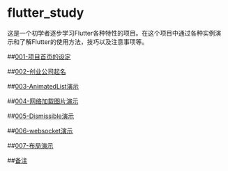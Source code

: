 # flutter_study

这是一个初学者逐步学习Flutter各种特性的项目。在这个项目中通过各种实例演示和了解Flutter的使用方法，技巧以及注意事项等。

##[001-项目首页的设定](./docs/001-main_page.md)

##[002-创业公司起名](./docs/002-startup_name_demo.md)

##[003-AnimatedList演示](./docs/003-animatedlist_demo.md)

##[004-网络加载图片演示](./docs/004-network_load_images_demo.md)

##[005-Dismissible演示](./docs/005-dismissible_demo.md)

##[006-websocket演示](./docs/006-websocket_demo.md)

##[007-布局演示](./docs/007-layout_demo.md)

##[备注](./docs/notes.md)

